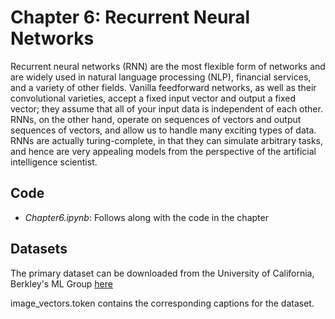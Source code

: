 # Chapter 6: Recurrent Neural Networks

Recurrent neural networks (RNN) are the most flexible form of networks and are widely used in natural language processing (NLP), financial services, and a variety of other fields. Vanilla feedforward networks, as well as their convolutional varieties, accept a fixed input vector and output a fixed vector; they assume that all of your input data is independent of each other. RNNs, on the other hand, operate on sequences of vectors and output sequences of vectors, and allow us to handle many exciting types of data. RNNs are actually turing-complete, in that they can simulate arbitrary tasks, and hence are very appealing models from the perspective of the artificial intelligence scientist. 

## Code

- *Chapter6.ipynb*: Follows along with the code in the chapter

## Datasets

The primary dataset can be downloaded from the University of California, Berkley's ML Group [here](https://drive.google.com/file/d/0B5o40yxdA9PqTnJuWGVkcFlqcG8/view)

image_vectors.token contains the corresponding captions for the dataset. 


